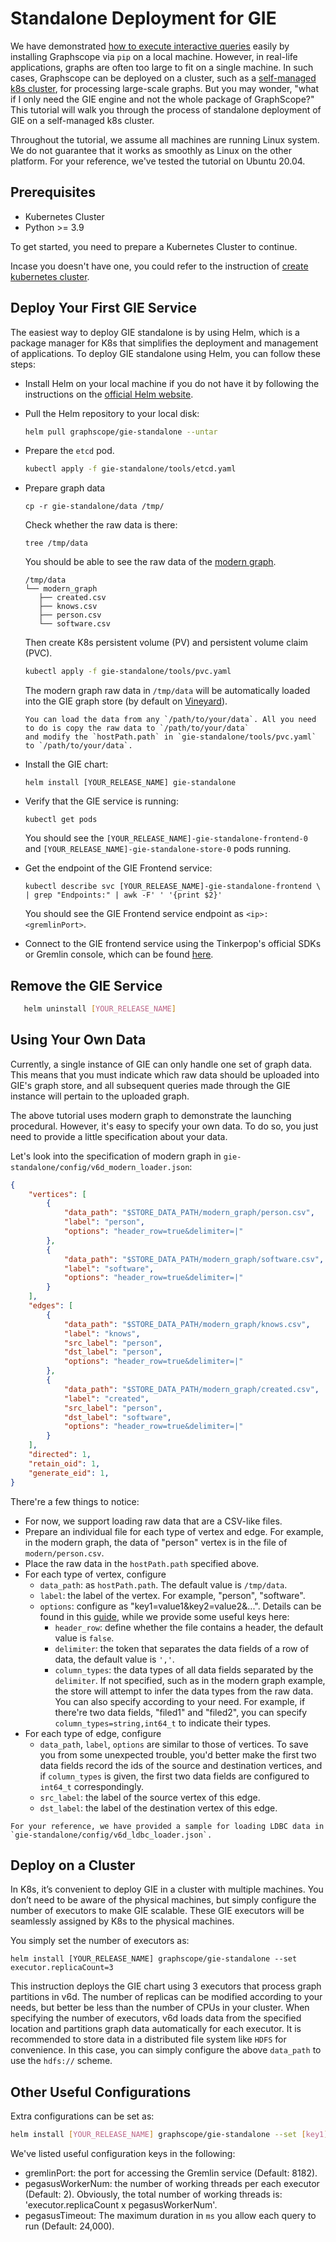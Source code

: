 # Standalone Deployment for GIE

We have demonstrated [how to execute interactive queries](./getting_started.md) easily by installing Graphscope via `pip` on a local machine. However, in real-life applications, graphs are often too large to fit on a single machine. In such cases, Graphscope can be deployed on a cluster, such as a [self-managed k8s cluster](../deploy_graphscope_on_self_managed_k8s.md), for processing large-scale graphs. But you may wonder, "what if I only need the GIE engine and not the whole package of GraphScope?" This tutorial will walk you through the process of standalone deployment of GIE on a self-managed k8s cluster.

Throughout the tutorial, we assume all machines are running Linux system.
We do not guarantee that it works as smoothly as Linux on the other platform.
For your reference, we've tested the tutorial on Ubuntu 20.04.

## Prerequisites

- Kubernetes Cluster
- Python >= 3.9

To get started, you need to prepare a Kubernetes Cluster to continue.

Incase you doesn't have one, you could refer to the instruction of [create kubernetes cluster](../deployment/deploy_graphscope_on_self_managed_k8s.md#prepare-a-kubernetes-cluster).


## Deploy Your First GIE Service

The easiest way to deploy GIE standalone is by using Helm, which is a package manager for K8s that simplifies the
deployment and management of applications. To deploy GIE standalone using Helm, you can follow these steps:

- Install Helm on your local machine if you do not have it by following the
   instructions on the [official Helm website](https://helm.sh/docs/intro/install/).
- Pull the Helm repository to your local disk:
   ```bash
   helm pull graphscope/gie-standalone --untar
   ```
- Prepare the `etcd` pod.
   ```bash
   kubectl apply -f gie-standalone/tools/etcd.yaml
   ```
- Prepare graph data
   ```
   cp -r gie-standalone/data /tmp/
   ```
   Check whether the raw data is there:
   ```
   tree /tmp/data
   ```
   You should be able to see the raw data of the [modern graph](https://tinkerpop.apache.org/docs/3.6.2/tutorials/getting-started/).
   ```
   /tmp/data
   └── modern_graph
      ├── created.csv
      ├── knows.csv
      ├── person.csv
      └── software.csv
   ```
   Then create K8s persistent volume (PV) and persistent volume claim (PVC).
   ```bash
   kubectl apply -f gie-standalone/tools/pvc.yaml
   ```
   The modern graph raw data in `/tmp/data` will be automatically loaded into the GIE graph store (by default on [Vineyard](https://v6d.io)).

   ```{tip}
   You can load the data from any `/path/to/your/data`. All you need to do is copy the raw data to `/path/to/your/data`
   and modify the `hostPath.path` in `gie-standalone/tools/pvc.yaml` to `/path/to/your/data`.
   ```

- Install the GIE chart:
   ```
   helm install [YOUR_RELEASE_NAME] gie-standalone
   ```
- Verify that the GIE service is running:
   ```
   kubectl get pods
   ```
   You should see the `[YOUR_RELEASE_NAME]-gie-standalone-frontend-0` and `[YOUR_RELEASE_NAME]-gie-standalone-store-0` pods running.

- Get the endpoint of the GIE Frontend service:
   ```
   kubectl describe svc [YOUR_RELEASE_NAME]-gie-standalone-frontend \
   | grep "Endpoints:" | awk -F' ' '{print $2}'
   ```
   You should see the GIE Frontend service endpoint as `<ip>:<gremlinPort>`.

- Connect to the GIE frontend service using the Tinkerpop's official SDKs or Gremlin console, which
can be found [here](./tinkerpop_eco.md).

## Remove the GIE Service
```bash
   helm uninstall [YOUR_RELEASE_NAME]
```

## Using Your Own Data
Currently, a single instance of GIE can only handle one set of graph data. This means that you must
indicate which raw data should be uploaded into GIE's graph store, and all subsequent queries made
through the GIE instance will pertain to the uploaded graph.

The above tutorial uses modern graph to demonstrate the launching procedural. However, it's easy to
specify your own data. To do so, you just need to provide a little specification about your data.

Let's look into the specification of modern graph in `gie-standalone/config/v6d_modern_loader.json`:
```json
{
    "vertices": [
        {
            "data_path": "$STORE_DATA_PATH/modern_graph/person.csv",
            "label": "person",
            "options": "header_row=true&delimiter=|"
        },
        {
            "data_path": "$STORE_DATA_PATH/modern_graph/software.csv",
            "label": "software",
            "options": "header_row=true&delimiter=|"
        }
    ],
    "edges": [
        {
            "data_path": "$STORE_DATA_PATH/modern_graph/knows.csv",
            "label": "knows",
            "src_label": "person",
            "dst_label": "person",
            "options": "header_row=true&delimiter=|"
        },
        {
            "data_path": "$STORE_DATA_PATH/modern_graph/created.csv",
            "label": "created",
            "src_label": "person",
            "dst_label": "software",
            "options": "header_row=true&delimiter=|"
        }
    ],
    "directed": 1,
    "retain_oid": 1,
    "generate_eid": 1,
}
```

There're a few things to notice:
- For now, we support loading raw data that are a CSV-like files.
- Prepare an individual file for each type of vertex and edge. For example, in the modern
  graph, the data of "person" vertex is in the file of `modern/person.csv`.
- Place the raw data in the `hostPath.path` specified above.
- For each type of vertex, configure
  - `data_path`: as `hostPath.path`. The default value is `/tmp/data`.
  - `label`: the label of the vertex. For example, "person", "software".
  - `options`: configure as "key1=value1&key2=value2&...". Details can be found in this [guide](https://github.com/v6d-io/v6d/tree/main/modules/graph), while we provide some useful keys here:
    - `header_row`: define whether the file contains a header, the default value is `false`.
    - `delimiter`: the token that separates the data fields of a row of data, the default value is `','`.
    - `column_types`: the data types of all data fields separated by the `delimiter`. If not specified, such as in the modern graph example, the store will attempt to infer the data types from the raw data.
    You can also specify according to your need. For example, if there're two data fields, "filed1" and "filed2", you can specify `column_types=string,int64_t` to indicate their types.
- For each type of edge, configure
  - `data_path`, `label`, `options` are similar to those of vertices. To save you from some
  unexpected trouble, you'd better make the first two data fields record the ids of the source and destination vertices, and if `column_types` is given, the first two data fields are configured
    to `int64_t` correspondingly.
  - `src_label`: the label of the source vertex of this edge.
  - `dst_label`: the label of the destination vertex of this edge.

```{tip}
For your reference, we have provided a sample for loading LDBC data in `gie-standalone/config/v6d_ldbc_loader.json`.
```

## Deploy on a Cluster
In K8s, it’s convenient to deploy GIE in a cluster with multiple machines.
You don’t need to be aware of the physical machines, but simply configure the number of executors
to make GIE scalable. These GIE executors will be seamlessly assigned by K8s to the physical machines.

You simply set the number of executors as:
```
helm install [YOUR_RELEASE_NAME] graphscope/gie-standalone --set executor.replicaCount=3
```

This instruction deploys the GIE chart using 3 executors that process graph partitions in v6d.
The number of replicas can be modified according to your needs, but better be less than the number
of CPUs in your cluster. When specifying the number of executors, v6d loads data from the specified
location and partitions graph data automatically for each executor. It is recommended to store data
in a distributed file system like `HDFS` for convenience. In this case, you can simply configure
the above `data_path` to use the `hdfs://` scheme.


## Other Useful Configurations
Extra configurations can be set as:
```bash
helm install [YOUR_RELEASE_NAME] graphscope/gie-standalone --set [key1]=[value1],[key2]=[value2]
```
We've listed useful configuration keys in the following:

- gremlinPort: the port for accessing the Gremlin service (Default: 8182).
- pegasusWorkerNum: the number of working threads per each executor (Default: 2).
  Obviously, the total number of working threads is: 'executor.replicaCount x pegasusWorkerNum'.
- pegasusTimeout: The maximum duration in `ms` you allow each query to run (Default: 24,000).


